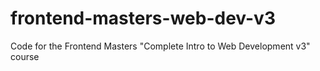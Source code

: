 # frontend-masters-web-dev-v3
Code for the Frontend Masters "Complete Intro to Web Development v3" course
